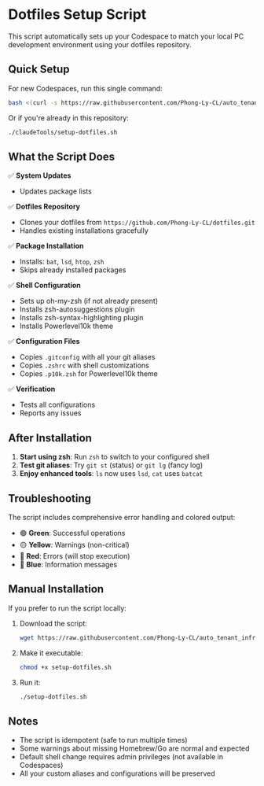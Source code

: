 # Dotfiles Setup Script

This script automatically sets up your Codespace to match your local PC development environment using your dotfiles repository.

## Quick Setup

For new Codespaces, run this single command:

```bash
bash <(curl -s https://raw.githubusercontent.com/Phong-Ly-CL/auto_tenant_infra/main/claudeTools/setup-dotfiles.sh)
```

Or if you're already in this repository:

```bash
./claudeTools/setup-dotfiles.sh
```

## What the Script Does

✅ **System Updates**

- Updates package lists

✅ **Dotfiles Repository**

- Clones your dotfiles from `https://github.com/Phong-Ly-CL/dotfiles.git`
- Handles existing installations gracefully

✅ **Package Installation**

- Installs: `bat`, `lsd`, `htop`, `zsh`
- Skips already installed packages

✅ **Shell Configuration**

- Sets up oh-my-zsh (if not already present)
- Installs zsh-autosuggestions plugin
- Installs zsh-syntax-highlighting plugin
- Installs Powerlevel10k theme

✅ **Configuration Files**

- Copies `.gitconfig` with all your git aliases
- Copies `.zshrc` with shell customizations
- Copies `.p10k.zsh` for Powerlevel10k theme

✅ **Verification**

- Tests all configurations
- Reports any issues

## After Installation

1. **Start using zsh**: Run `zsh` to switch to your configured shell
2. **Test git aliases**: Try `git st` (status) or `git lg` (fancy log)
3. **Enjoy enhanced tools**: `ls` now uses `lsd`, `cat` uses `batcat`

## Troubleshooting

The script includes comprehensive error handling and colored output:

- 🟢 **Green**: Successful operations
- 🟡 **Yellow**: Warnings (non-critical)
- 🔴 **Red**: Errors (will stop execution)
- 🔵 **Blue**: Information messages

## Manual Installation

If you prefer to run the script locally:

1. Download the script:

   ```bash
   wget https://raw.githubusercontent.com/Phong-Ly-CL/auto_tenant_infra/main/claudeTools/setup-dotfiles.sh
   ```

2. Make it executable:

   ```bash
   chmod +x setup-dotfiles.sh
   ```

3. Run it:
   ```bash
   ./setup-dotfiles.sh
   ```

## Notes

- The script is idempotent (safe to run multiple times)
- Some warnings about missing Homebrew/Go are normal and expected
- Default shell change requires admin privileges (not available in Codespaces)
- All your custom aliases and configurations will be preserved

